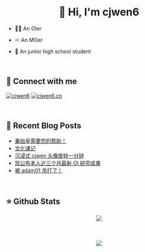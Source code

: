 # <div align="center">👋 Hi, I'm cjwen6</div>

- 🧑‍💻 An OIer

- ♾ An MOer

- 🏫 An junior high school student

<br/>

## 🤙 Connect with me

[![cjwen6](https://img.shields.io/badge/github-%2324292e.svg?&style=for-the-badge&logo=github&logoColor=white)](https://github.com/cjwen6)
[![cjwen6.cn](https://img.shields.io/badge/My%20Blog-cjwen6.cn-orange)](https://cjwen6.cn)

<br/>

## 📜 Recent Blog Posts

<!-- BLOG-POST-LIST:START -->
- [秦始皇需要您的帮助！](https://cjwen6.cn/post/SFadxvuys/)
- [文化课记](https://cjwen6.cn/post/1RoCmJqf3/)
- [沉浸式 cjwen 头像旋转一分钟](https://cjwen6.cn/post/F8h2Lr5D1/)
- [现公布本人近三个月最新 OI 研究成果](https://cjwen6.cn/post/QXcTieM5V/)
- [被 adam01 吊打了！](https://cjwen6.cn/post/f9-U0oD-w/)
<!-- BLOG-POST-LIST:END -->

<br/>

## ⭐️ Github Stats

<div align="center"><img src="https://github-readme-stats.vercel.app/api?username=cjwen6&show_icons=true&count_private=true&hide_border=true" align="center" /></div>

<br/>

<br/>

<br/>

<div align="center">
<img src="https://komarev.com/ghpvc/?username=cjwen6&&style=flat-square" align="center" />
</div>
